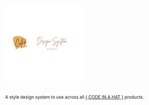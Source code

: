![](https://github.com/codeinahat/design.system/blob/master/header.png?raw=true) 
# 

A style design system to use across all [{ CODE IN A HAT }](https://github.com/codeinahat) products.
